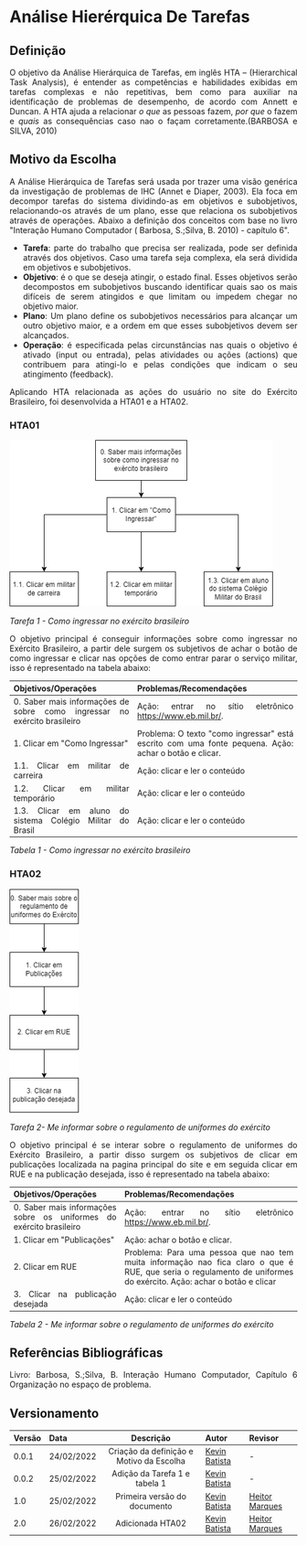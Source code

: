 <style>body {text-align: justify}</style>

# Análise Hierérquica De Tarefas
## Definição
O objetivo da Análise Hierárquica de Tarefas, em inglês HTA – (Hierarchical Task Analysis), é entender as competências e habilidades exibidas em tarefas complexas e não repetitivas, bem como para auxiliar na identificação de problemas de desempenho, de acordo com Annett e Duncan.
A HTA ajuda a relacionar _o que_ as pessoas fazem, _por que_ o fazem e _quais_ as consequências caso nao o façam corretamente.(BARBOSA e SILVA, 2010)


## Motivo da Escolha

A Análise Hierárquica de Tarefas será usada por trazer uma visão genérica da investigação de problemas de IHC (Annet e Diaper, 2003). Ela foca em decompor tarefas do sistema dividindo-as em objetivos e subobjetivos, relacionando-os através de um plano, esse que relaciona os subobjetivos através de operações. Abaixo a definição dos conceitos com base no livro "Interação Humano Computador ( Barbosa, S.;Silva, B. 2010) - capítulo 6".  

- **Tarefa**: parte do trabalho que precisa ser realizada, pode ser definida através dos objetivos. Caso uma tarefa seja complexa, ela será dividida em objetivos e subobjetivos.  
- **Objetivo**: é o que se deseja atingir, o estado final. Esses objetivos serão decompostos em subobjetivos buscando identificar quais sao os mais difíceis de serem atingidos e que limitam ou impedem chegar no objetivo maior.  
- **Plano**: Um plano define os subobjetivos necessários para alcançar um outro objetivo maior, e a ordem em que esses subobjetivos devem ser alcançados.  
- **Operação**: é especificada pelas circunstâncias nas quais o objetivo é ativado (input ou entrada), pelas atividades ou ações (actions) que contribuem para atingi-lo e pelas condições que indicam o seu atingimento (feedback).

Aplicando HTA relacionada as ações do usuário no site do Exército Brasileiro, foi desenvolvida a HTA01 e a HTA02.
### HTA01
![](https://raw.githubusercontent.com/Interacao-Humano-Computador/2021.2-Exercito-Brasileiro/main/docs/img/hta01.png)

_Tarefa 1 - Como ingressar no exército brasileiro_

O objetivo principal é conseguir informações sobre como ingressar no Exército Brasileiro, a partir dele surgem os subjetivos de achar o botão de como ingressar e clicar nas opções de como entrar parar o serviço militar, isso é representado na tabela abaixo:

|Objetivos/Operações|Problemas/Recomendações|
|------|----|
|0. Saber mais informações de sobre como ingressar no exército brasileiro|Ação: entrar no sítio eletrônico https://www.eb.mil.br/.|
|1. Clicar em "Como Ingressar"|Problema: O texto "como ingressar" está escrito com uma fonte pequena. Ação: achar o botão e clicar.|
|1.1. Clicar em militar de carreira|Ação: clicar e ler o conteúdo|
|1.2. Clicar em militar temporário|Ação: clicar e ler o conteúdo|
|1.3. Clicar em aluno do sistema Colégio Militar do Brasil|Ação: clicar e ler o conteúdo|

_Tabela 1 - Como ingressar no exército brasileiro_

### HTA02
![](https://raw.githubusercontent.com/Interacao-Humano-Computador/2021.2-Exercito-Brasileiro/main/docs/img/hta02.png)

_Tarefa 2- Me informar sobre o regulamento de uniformes do exército_


O objetivo principal é se interar sobre o regulamento de uniformes do Exército Brasileiro, a partir disso surgem os subjetivos de clicar em publicações localizada na pagina principal do site e em seguida clicar em RUE e na publicação desejada, isso é representado na tabela abaixo:

|Objetivos/Operações|Problemas/Recomendações|
|------|----|
|0. Saber mais informações sobre os uniformes do exército brasileiro|Ação: entrar no sítio eletrônico https://www.eb.mil.br/.|
|1. Clicar em "Publicações"|Ação: achar o botão e clicar.|
|2. Clicar em RUE | Problema: Para uma pessoa que nao tem muita informação nao fica claro o que é RUE, que seria o regulamento de uniformes do exército. Ação: achar o botão e clicar|
|3. Clicar na publicação desejada|Ação: clicar e ler o conteúdo|

_Tabela 2 - Me informar sobre o regulamento de uniformes do exército_

## Referências Bibliográficas
Livro: Barbosa, S.;Silva, B. Interação Humano Computador, Capítulo 6 Organização no espaço de problema.

## Versionamento
|Versão|Data|Descrição|Autor|Revisor|
|------|----|:---------:|-----|-----|
|0.0.1|24/02/2022| Criação da definição e Motivo da Escolha | [Kevin Batista](https://github.com/k3vin-batista)|-|
|0.0.2|25/02/2022| Adição da Tarefa 1 e tabela 1 | [Kevin Batista](https://github.com/k3vin-batista)|-|
|1.0|25/02/2022| Primeira versão do documento | [Kevin Batista](https://github.com/k3vin-batista)|[Heitor Marques](github.com/heitormsb)|
|2.0|26/02/2022| Adicionada HTA02 | [Kevin Batista](https://github.com/k3vin-batista)|[Heitor Marques](github.com/heitormsb)|

